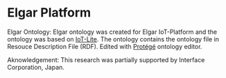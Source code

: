 # Elgar Platform
Elgar Ontology: Elgar ontology was created for Elgar IoT-Platform and the ontology was based on [IoT-Lite](https://www.w3.org/Submission/2015/SUBM-iot-lite-20151126/#:~:text=IoT%2DLite%20ontology%20is%20a,time%20when%20querying%20the%20ontology.).
The ontology contains the ontology file in Resouce Description File (RDF). Edited with [Protégé](https://protege.stanford.edu/) ontology editor.

Aknowledgement:
This research was partially supported by Interface Corporation, Japan.

